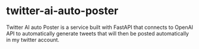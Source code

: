 # twitter-ai-auto-poster
Twitter AI auto Poster is a service built with FastAPI that connects to OpenAI API to automatically generate tweets that will then be posted automatically in my twitter account.
